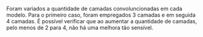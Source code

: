 Foram variados a quantidade de camadas convoluncionadas em cada modelo. Para o primeiro caso, foram empregados 3 camadas e em seguida 4 camadas. É possível verificar que ao aumentar a quantidade de camadas, pelo menos de 2 para 4, não há uma melhora tão sensível.
